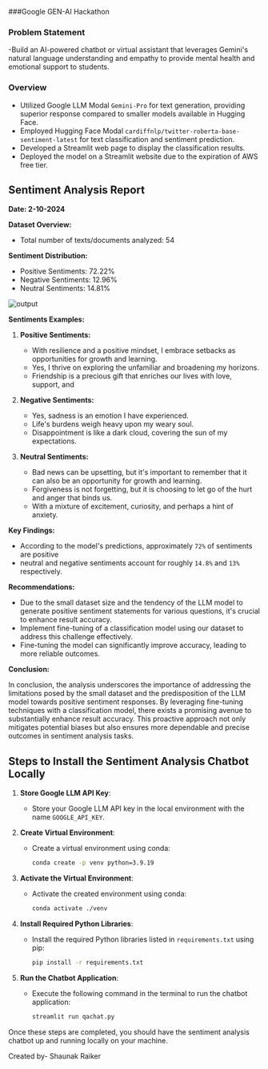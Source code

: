 ###Google GEN-AI Hackathon

### Problem Statement
-Build an AI-powered chatbot or virtual assistant that leverages Gemini's natural language understanding and empathy to provide mental health and emotional support to students.

### Overview
- Utilized Google LLM Modal `Gemini-Pro` for text generation, providing superior response compared to smaller models available in Hugging Face.
- Employed Hugging Face Modal `cardiffnlp/twitter-roberta-base-sentiment-latest` for text classification and sentiment prediction.
- Developed a Streamlit web page to display the classification results.
- Deployed the model on a Streamlit website due to the expiration of AWS free tier.


## Sentiment Analysis Report

**Date: 2-10-2024**

**Dataset Overview:**

- Total number of texts/documents analyzed: 54

**Sentiment Distribution:**

- Positive Sentiments: 72.22%
- Negative Sentiments: 12.96%
- Neutral Sentiments: 14.81%
 
![output](https://github.com/shashank297/NLP_chatbot_sentiment/assets/67503481/9901e293-f5c5-4adb-825b-dff0c55ecc0a)



**Sentiments  Examples:**

1. **Positive Sentiments:**
   - With resilience and a positive mindset, I embrace setbacks as opportunities for growth and learning.
   - Yes, I thrive on exploring the unfamiliar and broadening my horizons.
   - Friendship is a precious gift that enriches our lives with love, support, and

2. **Negative Sentiments:**
   - Yes, sadness is an emotion I have experienced.
   - Life's burdens weigh heavy upon my weary soul.
   - Disappointment is like a dark cloud, covering the sun of my expectations.

3. **Neutral Sentiments:**
   - Bad news can be upsetting, but it's important to remember that it can also be an opportunity for growth and learning.
   - Forgiveness is not forgetting, but it is choosing to let go of the hurt and anger that binds us.
   - With a mixture of excitement, curiosity, and perhaps a hint of anxiety.

**Key Findings:**
- According to the model's predictions, approximately `72%` of sentiments are positive
- neutral and negative sentiments account for roughly `14.8%` and `13%` respectively.



**Recommendations:**

- Due to the small dataset size and the tendency of the LLM model to generate positive sentiment statements for various questions, it's crucial to enhance result accuracy.
- Implement fine-tuning of a classification model using our dataset to address this challenge effectively.
- Fine-tuning the model can significantly improve accuracy, leading to more reliable outcomes.

**Conclusion:**

In conclusion, the analysis underscores the importance of addressing the limitations posed by the small dataset and the predisposition of the LLM model towards positive sentiment responses. By leveraging fine-tuning techniques with a classification model, there exists a promising avenue to substantially enhance result accuracy. This proactive approach not only mitigates potential biases but also ensures more dependable and precise outcomes in sentiment analysis tasks.

## Steps to Install the Sentiment Analysis Chatbot Locally

1. **Store Google LLM API Key**: 
   - Store your Google LLM API key in the local environment with the name `GOOGLE_API_KEY`.

2. **Create Virtual Environment**: 
   - Create a virtual environment using conda:
     ```bash
     conda create -p venv python=3.9.19
     ```

3. **Activate the Virtual Environment**: 
   - Activate the created environment using conda:
     ```bash
     conda activate ./venv
     ```

4. **Install Required Python Libraries**: 
   - Install the required Python libraries listed in `requirements.txt` using pip:
     ```bash
     pip install -r requirements.txt
     ```

5. **Run the Chatbot Application**: 
   - Execute the following command in the terminal to run the chatbot application:
     ```bash
     streamlit run qachat.py
     ```

Once these steps are completed, you should have the sentiment analysis chatbot up and running locally on your machine.

Created by-
Shaunak Raiker

